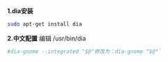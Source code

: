 **1.dia安装**
```sh
sudo apt-get install dia
 ``` 
**2.中文配置**
编辑 /usr/bin/dia
```sh
#dia-gnome --integrated "$@"修改为：dia-gnome "$@"`
 ``` 
